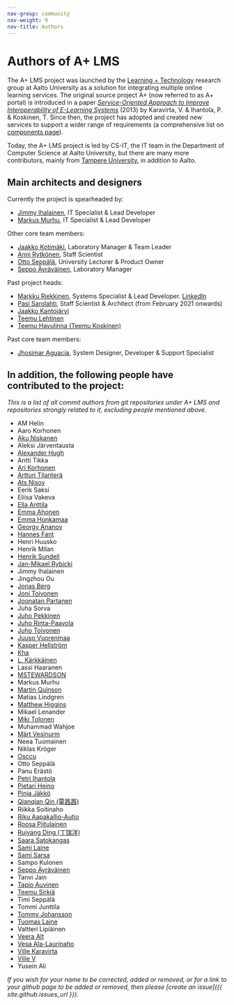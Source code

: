 ```yaml
---
nav-group: community
nav-weight: 9
nav-title: Authors
---
```

# Authors of A+ LMS

The A+ LMS project was launched by the [Learning + Technology](https://research.cs.aalto.fi/LeTech/) research group at Aalto University as a solution for integrating multiple online learning services.
The original source project A+ (now referred to as A+ portal) is introduced in a paper *[Service-Oriented Approach to Improve Interoperability of E-Learning Systems](http://dx.doi.org/10.1109/ICALT.2013.105)* (2013) by Karavirta, V. & Ihantola, P. & Koskinen, T.
Since then, the project has adopted and created new services to support a wider range of requirements (a comprehensive list on [components page](/components/)).

Today, the A+ LMS project is led by CS-IT, the IT team in the Department of Computer Science at Aalto University,
but there are many more contributors, mainly from [Tampere University](https://www.tuni.fi), in addition to Aalto.

## Main architects and designers

Currently the project is spearheaded by:
* [Jimmy Ihalainen](https://github.com/ihalaij1), IT Specialist & Lead Developer
* [Markus Murhu](https://github.com/murhum1), IT Specialist & Lead Developer

Other core team members:
* [Jaakko Kotimäki](https://github.com/jkotimak), Laboratory Manager & Team Leader
* [Anni Rytkönen](https://github.com/annirytkonen), Staff Scientist
* [Otto Seppälä](https://github.com/oseppala), University Lecturer & Product Owner
* [Seppo Äyräväinen](https://github.com/sayravai), Laboratory Manager

Past project heads:

* [Markku Riekkinen](https://github.com/Mankro), Systems Specialist & Lead Developer. [LinkedIn](https://www.linkedin.com/in/markku-riekkinen-450267143/)
* [Pasi Sarolahti](https://github.com/PasiSa), Staff Scientist & Architect (from February 2021 onwards)
* [Jaakko Kantojärvi](https://github.com/raphendyr)
* [Teemu Lehtinen](https://github.com/teemulehtinen)
* [Teemu Havulinna (Teemu Koskinen)](https://github.com/havulinna)

Past core team members:

* [Jhosimar Aguacia](https://github.com/jaguarfi), System Designer, Developer & Support Specialist

## In addition, the following people have contributed to the project:

*This is a list of all commit authors from git repositories under A+ LMS and repositories strongly related to it, excluding people mentioned above.*

[start-of-contributors]: # (Following list is updated by a script, thus manual edits do not persist)

* AM Helin
* Aaro Korhonen
* [Aku Niskanen](https://github.com/Donaldi3)
* Aleksi Järventausta
* [Alexander Hugh](https://github.com/Supercraft888)
* Antti Tikka
* [Ari Korhonen](https://github.com/arikorhonen)
* [Artturi Tilanterä](https://github.com/atilante)
* [Ats Nisov](https://github.com/atsnisov)
* Eerik Saksi
* Eliisa Vakeva
* [Ella Anttila](https://github.com/etanttila)
* [Emma Ahonen](https://github.com/madaian)
* [Emma Honkamaa](https://github.com/ematan)
* [Georgy Ananov](https://github.com/Corgi239)
* [Hannes Fant](https://github.com/hannesfant)
* Henri Huusko
* Henrik Milan
* [Henrik Sundell](https://github.com/HenrikSundell)
* [Jan-Mikael Rybicki](https://github.com/janmikaelr)
* Jimmy Ihalainen
* Jingzhou Ou
* [Jonas Berg](https://github.com/MrBerg)
* [Joni Toivonen](https://github.com/joni-toivonen)
* [Joonatan Partanen](https://github.com/jparta)
* Juha Sorva
* [Juho Pekkinen](https://github.com/motonki)
* [Juho Rinta-Paavola](https://github.com/jrp6)
* [Juho Toivonen](https://github.com/Jetch)
* [Juuso Vuorenmaa](https://github.com/zunde)
* [Kasper Hellström](https://github.com/X455u)
* [Kha](https://github.com/khanetor)
* [L. Kärkkäinen](https://github.com/Tronic)
* Lassi Haaranen
* [MSTEWARDSON](https://github.com/MSTEWARDSON)
* Markus Murhu
* [Martin Quinson](https://github.com/mquinson)
* Matias Lindgren
* [Matthew Higgins](https://github.com/mtthwhggns)
* Mikael Lenander
* [Miki Tolonen](https://github.com/splyysh)
* Muhammad Wahjoe
* [Märt Vesinurm](https://github.com/MartVesinurm)
* Neea Tuomainen
* Niklas Kröger
* [Osccu](https://github.com/Osccu)
* Otto Seppälä
* Panu Erästö
* [Petri Ihantola](https://github.com/ihantola)
* [Pietari Heino](https://github.com/piehei)
* [Pinja Jäkkö](https://github.com/ppessi)
* [Qianqian Qin (覃茜茜)](https://github.com/QianqianQ)
* Riikka Soitinaho
* [Riku Aapakallio-Autio](https://github.com/rigperro)
* [Roosa Piitulainen](https://github.com/roosapi)
* [Ruiyang Ding (丁瑞洋)](https://github.com/JohnDing1995)
* [Saara Satokangas](https://github.com/saarasat)
* [Sami Laine](https://github.com/Gehock)
* [Sami Sarsa](https://github.com/taikamurmeli)
* Sampo Kulonen
* [Seppo Äyräväinen](https://github.com/sayravai)
* Tanvi Jain
* [Tapio Auvinen](https://github.com/tsauvine)
* [Teemu Sirkiä](https://github.com/ttsirkia)
* Timi Seppälä
* Tommi Junttila
* [Tommy Johansson](https://github.com/polyure)
* [Tuomas Laine](https://github.com/lainets)
* Valtteri Lipiäinen
* [Veera Alt](https://github.com/veeraalt)
* [Vesa Ala-Laurinaho](https://github.com/alalav1)
* [Ville Karavirta](https://github.com/vkaravir)
* [Ville V](https://github.com/Vilz92)
* Yusein Ali

[end-of-contributors]: # (End of automatically updated list)

*If you wish for your name to be corrected, added or removed, or for a link to your github page to be added or removed, then please [create an issue]({{ site.github.issues_url }}).*
